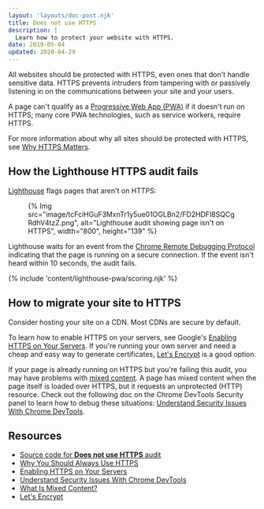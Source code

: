 ```yaml
---
layout: 'layouts/doc-post.njk'
title: Does not use HTTPS
description: |
  Learn how to protect your website with HTTPS.
date: 2019-05-04
updated: 2020-04-29
---
```


All websites should be protected with HTTPS, even ones that don't handle
sensitive data. HTTPS prevents intruders from tampering with or passively
listening in on the communications between your site and your users.

A page can't qualify as a [Progressive Web App (PWA)](https://web.dev/progressive-web-apps/#make-it-installable) if it doesn't run on HTTPS;
many core PWA technologies, such as service workers, require HTTPS.

For more information about why all sites should be protected with HTTPS, see
[Why HTTPS Matters](https://web.dev/why-https-matters/).

## How the Lighthouse HTTPS audit fails

[Lighthouse](https://developers.google.com/web/tools/lighthouse/)
flags pages that aren't on HTTPS:

<figure>
  {% Img src="image/tcFciHGuF3MxnTr1y5ue01OGLBn2/FD2HDFl8SQCgRdhV4tzZ.png", alt="Lighthouse audit showing page isn't on HTTPS", width="800", height="139" %}
</figure>

Lighthouse waits for an event from the [Chrome Remote Debugging Protocol](https://github.com/ChromeDevTools/devtools-protocol)
indicating that the page is running on a secure connection.
If the event isn't heard within 10&nbsp;seconds, the audit fails.

{% include 'content/lighthouse-pwa/scoring.njk' %}

## How to migrate your site to HTTPS

Consider hosting your site on a CDN. Most CDNs are secure by default.

To learn how to enable HTTPS on your servers, see Google's
[Enabling HTTPS on Your Servers](https://developers.google.com/web/fundamentals/security/encrypt-in-transit/enable-https).
If you're running your own server and need a cheap and easy way to generate
certificates, [Let's Encrypt](https://letsencrypt.org/) is a good option.

If your page is already running on HTTPS but you're failing this audit,
you may have problems with [mixed content](https://developers.google.com/web/fundamentals/security/prevent-mixed-content/what-is-mixed-content).
A page has mixed content when the page itself is loaded over HTTPS,
but it requests an unprotected (HTTP) resource. Check out the following doc on the
Chrome DevTools Security panel to learn how to debug these situations:
[Understand Security Issues With Chrome DevTools](https://developers.google.com/web/tools/chrome-devtools/debug/security).

## Resources

- [Source code for **Does not use HTTPS** audit](https://github.com/GoogleChrome/lighthouse/blob/master/lighthouse-core/audits/is-on-https.js)
- [Why You Should Always Use HTTPS](https://developers.google.com/web/fundamentals/security/encrypt-in-transit/why-https)
- [Enabling HTTPS on Your Servers](https://developers.google.com/web/fundamentals/security/encrypt-in-transit/enable-https)
- [Understand Security Issues With Chrome DevTools](https://developers.google.com/web/tools/chrome-devtools/debug/security)
- [What Is Mixed Content?](https://developers.google.com/web/fundamentals/security/prevent-mixed-content/what-is-mixed-content)
- [Let's Encrypt](https://letsencrypt.org/)
